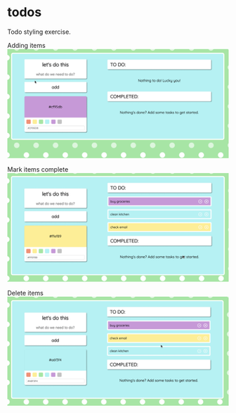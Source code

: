 # todos
Todo styling exercise.

Adding items
![adding items](https://github.com/beverlyAH/todos/blob/master/readme/TN5IM3S4VH.gif?raw=true)

Mark items complete
![marking items complete](https://github.com/beverlyAH/todos/blob/master/readme/bcOGt02BFP.gif?raw=true)

Delete items
![deleting items](https://github.com/beverlyAH/todos/blob/master/readme/a2unDnSODH.gif?raw=true)
